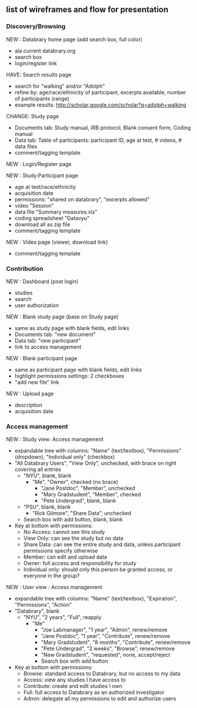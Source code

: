 ## list of wireframes and flow for presentation

### Discovery/Browsing

NEW : Databrary home page (add search box, full color)

- ala current databrary.org
- search box
- login/register link

HAVE: Search results page

- search for "walking" and/or "Adolph"
- refine by: age/race/ethnicity of participant, excerpts available, number of participants (range)
- example results: http://scholar.google.com/scholar?q=adolph+walking

CHANGE: Study page

- Documents tab: Study manual, IRB protocol, Blank consent form, Coding manual
- Data tab: Table of participants: participant ID, age at test, # videos, # data files
- comment/tagging template

NEW : Login/Register page

NEW : Study:Participant page

- age at test/race/ethnicity
- acquisition date
- permissions: "shared on databrary", "excerpts allowed"
- video "Session"
- data file "Summary measures.xls"
- coding spreadsheet "Datavyu"
- download all as zip file
- comment/tagging template

NEW : Video page (viewer, download link)

- comment/tagging template

### Contribution

NEW : Dashboard (post login)

- studies
- search
- user authorization

NEW : Blank study page (base on Study page)

- same as study page with blank fields, edit links
- Documents tab: "new document"
- Data tab: "new participant"
- link to access management

NEW : Blank participant page

- same as participant page with blank fields, edit links
- highlight permissions settings: 2 checkboxes
- "add new file" link

NEW : Upload page

- description
- acquisition date

### Access management

NEW : Study view: Access management

- expandable tree with columns: "Name" (text/textbox), "Permissions" (dropdown), "Individual only" (checkbox)
- "All Databrary Users", "View Only", unchecked, with brace on right covering all entries
  - "NYU", blank, blank
    - "Me", "Owner", checked (no brace)
      - "Jane Postdoc", "Member", unchecked
      - "Mary Gradstudent", "Member", checked
      - "Pete Undergrad", blank, blank
  - "PSU", blank, blank
    - "Rick Gilmore", "Share Data", unchecked
  - Search box with add button, blank, blank
- Key at bottom with permissions:
  - No Access: cannot see this study
  - View Only: can see the study but no data
  - Share Data: can see the entire study and data, unless participant permissions specify otherwise
  - Member: can edit and upload data
  - Owner: full access and responsibility for study
  - Individual only: should only this person be granted access, or everyone in the group?

NEW : User view : Access management

- expandable tree with columns: "Name" (text/textbox), "Expiration", "Permissions", "Action"
- "Databrary", blank
  - "NYU", "2 years", "Full", reapply
    - "Me"
      - "Joe Labmanager", "1 year", "Admin", renew/remove
      - "Jane Postdoc", "1 year", "Contribute", renew/remove
      - "Mary Gradstudent", "8 months", "Contribute", renew/remove
      - "Pete Undergrad", "2 weeks", "Browse", renew/remove
      - "New Gradstudent", "requested", none, accept/reject
      - Search box with add button
- Key at bottom with permissions:
  - Browse: standard access to Databrary, but no access to my data
  - Access: view any studies I have access to
  - Contribute: create and edit studies I own
  - Full: full access to Databrary as an authorized investigator
  - Admin: delegate all my permissions to edit and authorize users
